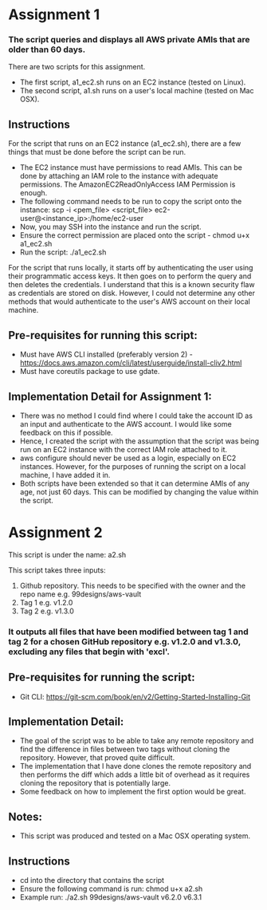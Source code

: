 # Assignment 1

### The script queries and displays all AWS private AMIs that are older than 60 days. 

There are two scripts for this assignment. 
- The first script, a1_ec2.sh runs on an EC2 instance (tested on Linux).
- The second script, a1.sh runs on a user's local machine (tested on Mac OSX).

## Instructions
For the script that runs on an EC2 instance (a1_ec2.sh), there are a few things that must be done before the script can be run.
- The EC2 instance must have permissions to read AMIs. This can be done by attaching an IAM role to the instance with adequate permissions. The AmazonEC2ReadOnlyAccess IAM Permission is enough.
- The following command needs to be run to copy the script onto the instance: scp -i <pem_file> <script_file> ec2-user@<instance_ip>:/home/ec2-user
- Now, you may SSH into the instance and run the script.
- Ensure the correct permission are placed onto the script - chmod u+x a1_ec2.sh
- Run the script: ./a1_ec2.sh


For the script that runs locally, it starts off by authenticating the user using their programmatic access keys. It then goes on to perform the query and then deletes the credentials. I understand that this is a known security flaw as credentials are stored on disk. However, I could not determine any other methods that would authenticate to the user's AWS account on their local machine.

## Pre-requisites for running this script:
- Must have AWS CLI installed (preferably version 2) - https://docs.aws.amazon.com/cli/latest/userguide/install-cliv2.html
- Must have coreutils package to use gdate.

## Implementation Detail for Assignment 1:
- There was no method I could find where I could take the account ID as an input and authenticate to the AWS account. I would like some feedback on this if possible.
- Hence, I created the script with the assumption that the script was being run on an EC2 instance with the correct IAM role attached to it.
- aws configure should never be used as a login, especially on EC2 instances. However, for the purposes of running the script on a local machine, I have added it in.
- Both scripts have been extended so that it can determine AMIs of any age, not just 60 days. This can be modified by changing the value within the script.




# Assignment 2

This script is under the name: a2.sh

This script takes three inputs:
1. Github repository. This needs to be specified with the owner and the repo name e.g. 99designs/aws-vault
2. Tag 1 e.g. v1.2.0
3. Tag 2 e.g. v1.3.0

### It outputs all files that have been modified between tag 1 and tag 2 for a chosen GitHub repository e.g. v1.2.0 and v1.3.0, excluding any files that begin with 'excl'.

## Pre-requisites for running the script:
- Git CLI: https://git-scm.com/book/en/v2/Getting-Started-Installing-Git

## Implementation Detail:
- The goal of the script was to be able to take any remote repository and find the difference in files between two tags without cloning the repository. However, that proved quite difficult.
- The implementation that I have done clones the remote repository and then performs the diff which adds a little bit of overhead as it requires cloning the repository that is potentially large.
- Some feedback on how to implement the first option would be great.

## Notes:
- This script was produced and tested on a Mac OSX operating system. 

## Instructions 
- cd into the directory that contains the script
- Ensure the following command is run: chmod u+x a2.sh
- Example run: ./a2.sh 99designs/aws-vault v6.2.0 v6.3.1
 

